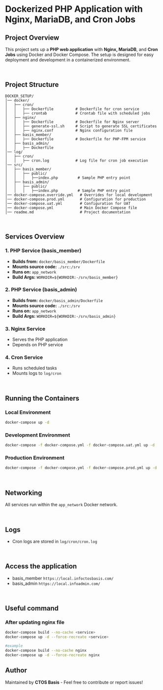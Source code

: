 # Dockerized PHP Application with Nginx, MariaDB, and Cron Jobs

## Project Overview
This project sets up a **PHP web application** with **Nginx, MariaDB**, and **Cron Jobs** using Docker and Docker Compose. The setup is designed for easy deployment and development in a containerized environment.

<br />

## Project Structure
```
DOCKER_SETUP/
│── docker/
│   ├── cron/
│   │   ├── Dockerfile          # Dockerfile for cron service
│   │   ├── crontab             # Crontab file with scheduled jobs
│   ├── nginx/
│   │   ├── Dockerfile          # Dockerfile for Nginx server
│   │   ├── generate-ssl.sh     # Script to generate SSL certificates
│   │   ├── nginx.conf          # Nginx configuration file
│   ├── basis_member/
│   │   ├── Dockerfile          # Dockerfile for PHP-FPM service
│   ├── basis_admin/
│   │   ├── Dockerfile  
│── log/
│   ├── cron/
│   │   ├── cron.log            # Log file for cron job execution
│── src/
│   ├── basis_member/
│   │   ├── public/
│   │   │   ├──index.php         # Sample PHP entry point
│   ├── basis_admin/
│   │   ├── public/
│   │   │   ├──index.php         # Sample PHP entry point
│── docker-compose.override.yml   # Overrides for local development
│── docker-compose.prod.yml       # Configuration for production
│── docker-compose.uat.yml        # Configuration for UAT
│── docker-compose.yml            # Main Docker Compose file
│── readme.md                     # Project documentation
```
<br />

## Services Overview

### 1. PHP Service (basis_member)
- **Builds from:** `docker/basis_member/Dockerfile`
- **Mounts source code:** `./src:/srv`
- **Runs on:** `app_network`
- **Build Args:** `WORKDIR=${WORKDIR:-/srv/basis_member}`

### 2. PHP Service (basis_admin)
- **Builds from:** `docker/basis_admin/Dockerfile`
- **Mounts source code:** `./src:/srv`
- **Runs on:** `app_network`
- **Build Args:** `WORKDIR=${WORKDIR:-/srv/basis_admin}`

### 3. Nginx Service
- Serves the PHP application
- Depends on PHP service

### 4. Cron Service
- Runs scheduled tasks
- Mounts logs to `log/cron`

<br />

## Running the Containers

### Local Environment
```sh
docker-compose up -d
```

### Development Environment
```sh
docker-compose -f docker-compose.yml -f docker-compose.uat.yml up -d
```

### Production Environment
```sh
docker-compose -f docker-compose.yml -f docker-compose.prod.yml up -d
```

<br />

## Networking
All services run within the `app_network` Docker network.

<br />

## Logs
- Cron logs are stored in `log/cron/cron.log`

<br />

## Access the application
- basis_member `https://local.infoctosbasis.com/`
- basis_admin `https://local.infoadmin.com/`

<br />

## Useful command
### After updating nginx file
```sh
docker-compose build --no-cache <service>
docker-compose up -d --force-recreate <service>

#example
docker-compose build --no-cache nginx
docker-compose up -d --force-recreate nginx

```

## Author
Maintained by **CTOS Basis** - Feel free to contribute or report issues!

